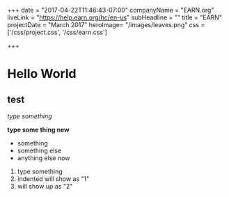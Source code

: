 +++
date = "2017-04-22T11:46:43-07:00"
companyName = "EARN.org"
liveLink = "https://help.earn.org/hc/en-us"
subHeadline = ""
title = "EARN"
projectDate = "March 2017"
heroImage= "/images/leaves.png"
css = ['/css/project.css', '/css/earn.css']

+++

<!--headers-->
# Hello World
## test
<!--italisized-->
*type something*

<!--bold-->
**type some thing new**

<!--list-->
* something
* something else
* anything else now

<!-- numbered list -->
1. type something
  2. indented will show as "1"
3. will show up as "2"
